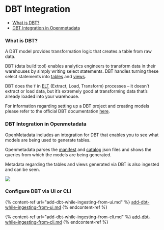 # DBT Integration

* [What is DBT?](./#what-is-dbt)
* [DBT Integration in Openmetadata](./#dbt-integration-in-openmetadata)

### What is DBT?

A DBT model provides transformation logic that creates a table from raw data.

DBT (data build tool) enables analytics engineers to transform data in their warehouses by simply writing select statements. DBT handles turning these select statements into [tables](https://docs.getdbt.com/terms/table) and [views](https://docs.getdbt.com/terms/view).

DBT does the `T` in [ELT](https://docs.getdbt.com/terms/elt) (Extract, Load, Transform) processes – it doesn’t extract or load data, but it’s extremely good at transforming data that’s already loaded into your warehouse.

For information regarding setting up a DBT project and creating models please refer to the official DBT documentation [here](https://docs.getdbt.com/docs/introduction).

### DBT Integration in Openmetadata

OpenMetadata includes an integration for DBT that enables you to see what models are being used to generate tables.

Openmetadata parses the [manifest](https://docs.getdbt.com/reference/artifacts/manifest-json) and [catalog](https://docs.getdbt.com/reference/artifacts/catalog-json) json files and shows the queries from which the models are being generated.&#x20;

Metadata regarding the tables and views generated via DBT is also ingested and can be seen.

![](../../.gitbook/assets/dbtmov2.gif)

### Configure DBT via UI or CLI

{% content-ref url="add-dbt-while-ingesting-from-ui.md" %}
[add-dbt-while-ingesting-from-ui.md](add-dbt-while-ingesting-from-ui.md)
{% endcontent-ref %}

{% content-ref url="add-dbt-while-ingesting-from-cli.md" %}
[add-dbt-while-ingesting-from-cli.md](add-dbt-while-ingesting-from-cli.md)
{% endcontent-ref %}
